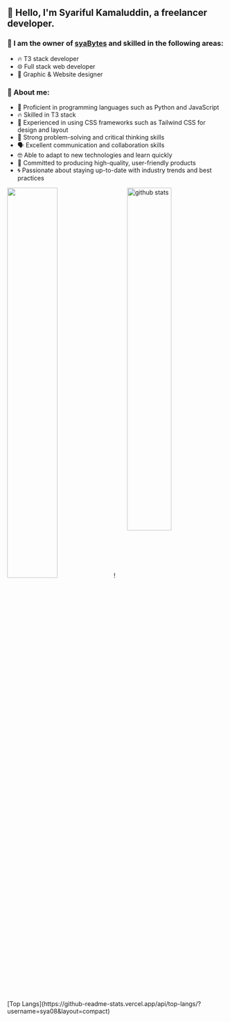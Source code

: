 ## 🌟 Hello, I'm Syariful Kamaluddin, a freelancer developer. 

### 🌟 I am the owner of [syaBytes](https://github.com/syaBytes) and skilled in the following areas:
- 🔥 T3 stack developer
- 🌐 Full stack web developer
- 🎨 Graphic & Website designer

### 🌟 About me:
- 🐍 Proficient in programming languages such as Python and JavaScript
- 🔥 Skilled in T3 stack
- 💅 Experienced in using CSS frameworks such as Tailwind CSS for design and layout
- 🤔 Strong problem-solving and critical thinking skills
- 🗣 Excellent communication and collaboration skills
- 🤓 Able to adapt to new technologies and learn quickly
- 💪 Committed to producing high-quality, user-friendly products
- 🌀 Passionate about staying up-to-date with industry trends and best practices

<img src="https://github-readme-stats.vercel.app/api?username=sya08&show_icons=true&theme=gotham" alt="github stats" width="45%" align="right"/>
<img src="https://github-readme-streak-stats.herokuapp.com/?user=sya08&theme=dark" width="48%" >
![Top Langs](https://github-readme-stats.vercel.app/api/top-langs/?username=sya08&layout=compact)
